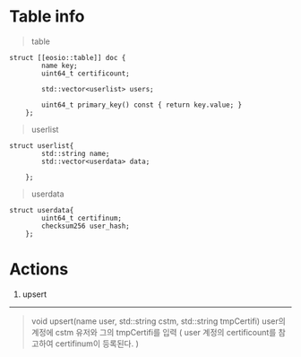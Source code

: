 Table info
==========
> table

	struct [[eosio::table]] doc {
			name key;
			uint64_t certificount;

			std::vector<userlist> users;
			
			uint64_t primary_key() const { return key.value; }
		};
		
> userlist
	
	struct userlist{
			std::string name;
			std::vector<userdata> data;

		};
		
> userdata

	struct userdata{
			uint64_t certifinum;
			checksum256 user_hash;
		};



Actions
=========
1. upsert
--------
> void upsert(name user, std::string cstm, std::string tmpCertifi)
user의 계정에 cstm 유저와 그의 tmpCertifi를 입력 ( user 계정의 certificount를 참고하여 certifinum이 등록된다. )





